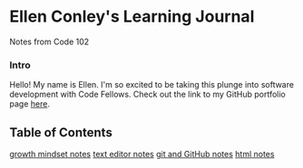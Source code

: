 # Ellen Conley's Learning Journal

Notes from Code 102

### Intro
Hello!  My name is Ellen.  I'm so excited to be taking this plunge into software development with Code Fellows.  Check out the link to my GitHub portfolio page [here](https://egconley.github.io/learning-journal/).

## Table of Contents
[growth mindset notes]()
[text editor notes]()
[git and GitHub notes]()
[html notes]()



